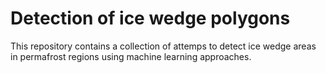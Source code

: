# Detection of ice wedge polygons
This repository contains a collection of attemps to detect ice wedge areas in permafrost regions using machine learning approaches.
